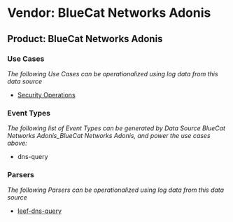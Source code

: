 Vendor: BlueCat Networks Adonis
===============================
Product: BlueCat Networks Adonis
--------------------------------

### Use Cases

_The following Use Cases can be operationalized using log data from this data source_

* [Security Operations](../UseCases/usecase_security_operations.md)


### Event Types

_The following list of Event Types can be generated by Data Source BlueCat Networks Adonis_BlueCat Networks Adonis, and power the use cases above:_

- dns-query


### Parsers

_The following Parsers can be operationalized using log data from this data source_

* [leef-dns-query](../Parsers/parserContent_leef-dns-query.md)
